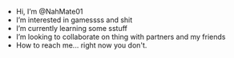-  Hi, I’m @NahMate01
-  I’m interested in gamessss and shit
-  I’m currently learning some sstuff
-  I’m looking to collaborate on thing with partners and my friends 
-  How to reach me... right now you don't.

<!---
NahMate01/NahMate01 is a ✨ special ✨ repository because its `README.md` (this file) appears on your GitHub profile.
You can click the Preview link to take a look at your changes.
--->
